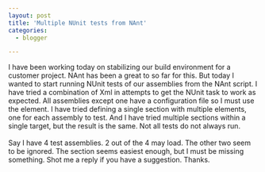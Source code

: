 ```yaml
---
layout: post
title: 'Multiple NUnit tests from NAnt'
categories:
  - blogger

---
```


I have been working today on stabilizing our build environment for a customer project.  NAnt has been a great to so far for this.  But today I wanted to start running NUnit tests of our assemblies from the NAnt script.  I have tried a combination of Xml in attempts to get the NUnit task to work as expected.  All assemblies except one have a configuration file so I must use the  element.  I have tried defining a single  section with multiple  elements, one for each assembly to test.  And I have tried multiple  sections within a single target, but the result is the same.  Not all tests do not always run.  <br /><br />Say I have 4 test assemblies.  2 out of the 4 may load.  The other two seem to be ignored.  The  section seems easiest enough, but I must be missing something.  Shot me a reply if you have a suggestion.  Thanks.<br /><br /><br />
